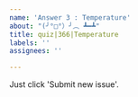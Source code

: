 ```yaml
---
name: 'Answer 3 : Temperature'
about: "(╯°□°）╯︵ ┻━┻"
title: quiz|366|Temperature
labels: ''
assignees: ''

---
```


Just click 'Submit new issue'.
